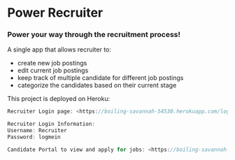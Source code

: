 # Power Recruiter

### Power your way through the recruitment process!


A single app that allows recruiter to:
* create new job postings
* edit current job postings
* keep track of multiple candidate for different job postings
* categorize the candidates based on their current stage

This project is deployed on Heroku:
```js
Recruiter Login page: <https://boiling-savannah-54530.herokuapp.com/login>

Recruiter Login Information:
Username: Recruiter
Password: logmein

Candidate Portal to view and apply for jobs: <https://boiling-savannah-54530.herokuapp.com/>
```
